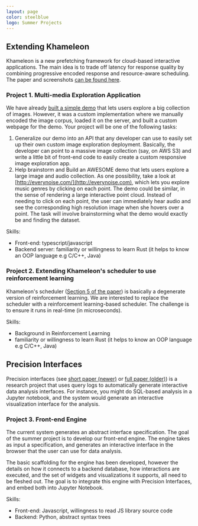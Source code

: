 ```yaml
---
layout: page
color: steelblue
logo: Summer Projects
---
```


## Extending Khameleon

Khameleon is a new prefetching framework for cloud-based interactive applications. The main idea is to trade off latency for response quality by combining progressive encoded response and resource-aware scheduling.    The paper and screenshots [can be found here](https://drive.google.com/file/d/1753VKeIz_uVHnHFd1VxsGbSD5r2XgM0e/view).

### Project 1. Multi-media Exploration Application

We have already [built a simple demo](https://drive.google.com/file/d/1UwXYxmWAMN9kOb4mdmQuH9EW194BsPOB/view) that lets users explore a big collection of images.  However, it was a custom implementation where we manually encoded the image corpus, loaded it on the server, and built a custom webpage for the demo.  Your project will be one of the following tasks:

1. Generalize our demo into an API that any developer can use to easily set up their own custom image exploration deployment.   Basically, the developer can point to a massive image collection (say, on AWS S3) and write a little bit of front-end code to easily create a custom responsive image exploration app.
2.  Help brainstorm and Build an AWESOME demo that lets users explore a large image and audio collection.  As one possibility, take a look at [http://everynoise.com/](http://everynoise.com), which lets you explore music genres by clicking on each point.  The demo could be similar, in the sense of rendering a large interactive point cloud.  Instead of needing to click on each point, the user can immediately hear audio and see the corresponding high resolution image when she hovers over a point.  The task will involve brainstorming what the demo would exactly be and finding the dataset.

Skills:

* Front-end: typescript/javascript 
* Backend server: familiarity or willingness to learn Rust  (it helps to know an OOP language e.g C/C++, Java)

### Project 2. Extending Khameleon's scheduler to use reinforcement learning

Khameleon's scheduler ([Section 5 of the paper](https://drive.google.com/file/d/1753VKeIz_uVHnHFd1VxsGbSD5r2XgM0e/view)) is basically a degenerate version of reinforcement learning.  We are interested to replace the scheduler with a reinforcement learning-based scheduler.  The challenge is to ensure it runs in real-time (in microseconds).


Skills:

* Background in Reinforcement Learning 
* familiarity or willingness to learn Rust  (it helps to know an OOP language e.g C/C++, Java)


## Precision Interfaces

Precision interfaces (see [short paper (newer)](https://arxiv.org/pdf/2001.01902.pdf) or [full paper (older)](https://www.dropbox.com/s/9i0pbkacqpb5s0r/precisioninterface-sigmod19-cr.pdf?dl=0)) is a research project that uses query logs to automatically generate interactive data analysis interfaces.  For instance, you might do SQL-based analysis in a Jupyter notebook, and the system would generate an interactive visualization interface for the analysis.

### Project 3.  Front-end Engine

The current system generates an abstract interface specification.
The goal of the summer project is to develop our front-end engine.
The engine takes as input a specification, and generates an interactive interface in the browser that the user can use for data analysis.

The basic scaffolding for the engine has been developed, however the details on how it connects to a backend database, how interactions are executed, and the set of widgets and visualizations it supports, all need to be fleshed out.
The goal is to integrate this engine with Precision Interfaces, and embed both into Jupyter Notebook.

Skills:

* Front-end: Javascript, willingness to read JS library source code
* Backend: Python, abstract syntax trees



